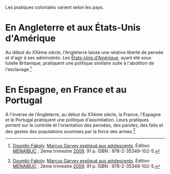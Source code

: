 <!-- TITLE: Colonisation -->
<!-- SUBTITLE: Présentation de la Colonisation -->

Les pratiques coloniales varient selon les pays.

# En Angleterre et aux États-Unis d'Amérique
Au début du XXème siècle, l'Angleterre laisse une relative liberté de pensée et d'agir à ses administrés. Les [États-Unis d'Amérique](), ayant été sous tutelle Britanique, pratiquent une politique similaire suite à l'abolition de l'esclavage.[^1]

# En Espagne, en France et au Portugal
À l'inverse de l'Angleterre, au début du XXème siècle, la France, l'Espagne et le Portugal pratiquent une politique d'assimilation. Leurs pratiques portent sur le contrôle et l'orientation des pensées, des paroles, des faits et des gestes des populations soumises par la force des armes.[^1]


[^1]: [Doumbi-Fakoly](/personnalite/homme/polymathe/afrique/nord-ouest/pays/mali/doumbi-fakoli). [Marcus Garvey expliqué aux adolescents](/ouvrage/documentaire/marcus-garvey-explique-aux-adolescents). Édition [MENAIBUC](/organisme/editeur/menaibuc) ; 2ème trimestre [2009](/histoire/date/calendrier-gregorien/par-annee/2009). 91 p. ISBN : 978-2-35349-102-5.